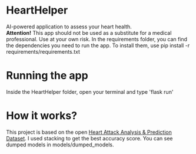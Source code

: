 # HeartHelper
AI-powered application to assess your heart health. <br />
**Attention!** This app should not be used as a substitute for a medical professional. Use at your own risk.
In the requirements folder, you can find the dependencies you need to run the app.
To install them, use pip install -r requirements/requirements.txt

# Running the app
Inside the HeartHelper folder, open your terminal and type 'flask run'

# How it works? 
This project is based on the open [Heart Attack Analysis & Prediction Dataset](https://www.kaggle.com/datasets/rashikrahmanpritom/heart-attack-analysis-prediction-dataset). I used stacking to get the best accuracy score. 
You can see dumped models in models/dumped_models. 